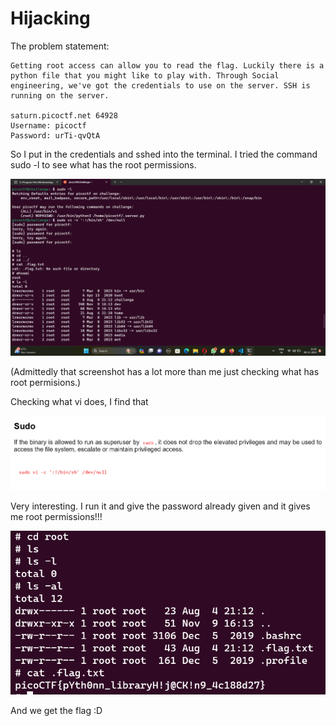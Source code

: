 # Hijacking
The problem statement:
```
Getting root access can allow you to read the flag. Luckily there is a python file that you might like to play with. Through Social engineering, we've got the credentials to use on the server. SSH is running on the server.

saturn.picoctf.net 64928
Username: picoctf
Password: urTi-qvQtA
```
So I put in the credentials and sshed into the terminal. I tried the command sudo -l to see what has the root permissions.

![Alt text](image-2.png)

(Admittedly that screenshot has a lot more than me just checking what has root permisions.)

Checking what vi does, I find that 

![Alt text](image-3.png)

Very interesting. I run it and give the password already given and it gives me root permissions!!!

![Alt text](image-4.png)

And we get the flag :D